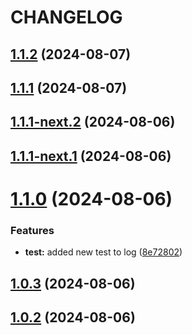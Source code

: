 # CHANGELOG

## [1.1.2](https://github.com/Egoka/egorkas-pluck/compare/v1.1.1...v1.1.2) (2024-08-07)

## [1.1.1](https://github.com/Egoka/egorkas-pluck/compare/v1.1.0...v1.1.1) (2024-08-07)

## [1.1.1-next.2](https://github.com/Egoka/egorkas-pluck/compare/v1.1.1-next.1...v1.1.1-next.2) (2024-08-06)

## [1.1.1-next.1](https://github.com/Egoka/egorkas-pluck/compare/v1.1.0...v1.1.1-next.1) (2024-08-06)

# [1.1.0](https://github.com/Egoka/egorkas-pluck/compare/v1.0.3...v1.1.0) (2024-08-06)


### Features

* **test:** added new test to log ([8e72802](https://github.com/Egoka/egorkas-pluck/commit/8e72802d7e4c00d0b6bb5c7ef7054c3c19f2d9b8))

## [1.0.3](https://github.com/Egoka/egorkas-pluck/compare/v1.0.2...v1.0.3) (2024-08-06)

## [1.0.2](https://github.com/Egoka/egorkas-pluck/compare/v1.0.1...v1.0.2) (2024-08-06)
